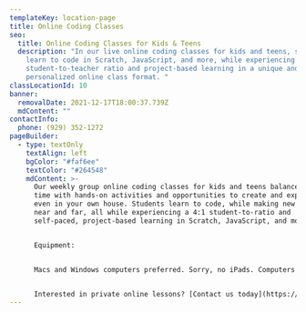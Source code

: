```yaml
---
templateKey: location-page
title: Online Coding Classes
seo:
  title: Online Coding Classes for Kids & Teens
  description: "In our live online coding classes for kids and teens, students
    learn to code in Scratch, JavaScript, and more, while experiencing a 4:1
    student-to-teacher ratio and project-based learning in a unique and
    personalized online class format. "
classLocationId: 10
banner:
  removalDate: 2021-12-17T18:00:37.739Z
  mdContent: ""
contactInfo:
  phone: (929) 352-1272
pageBuilder:
  - type: textOnly
    textAlign: left
    bgColor: "#faf6ee"
    textColor: "#264548"
    mdContent: >-
      Our weekly group online coding classes for kids and teens balance screen
      time with hands-on activities and opportunities to create and explore,
      even in your own house. Students learn to code, while making new friends
      near and far, all while experiencing a 4:1 student-to-ratio and
      self-paced, project-based learning in Scratch, JavaScript, and more. 


      Equipment:


      Macs and Windows computers preferred. Sorry, no iPads. Computers must have working audio/video with ability to screen share.


      Interested in private online lessons? [Contact us today](https://thecodingspace.com/contact-us).
---
```

